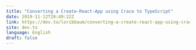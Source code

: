 ```yaml
---
title: "Converting a Create-React-App using Craco to TypeScript"
date: 2019-11-12T20:49:22Z
link: https://dev.to/loribbaum/converting-a-create-react-app-using-craco-to-typescript-53b0?utm_medium=RSS&utm_source=news.12bit.vn
site: dev.to
language: English
draft: false
---
```

